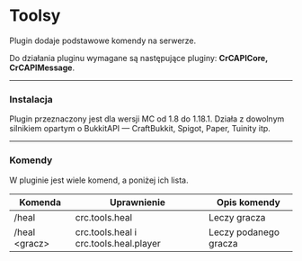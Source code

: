 # Toolsy

Plugin dodaje podstawowe komendy na serwerze.

Do działania pluginu wymagane są następujące pluginy: **CrCAPICore, CrCAPIMessage**.
___

### Instalacja

Plugin przeznaczony jest dla wersji MC od 1.8 do 1.18.1. Działa z dowolnym silnikiem opartym o BukkitAPI — CraftBukkit,
Spigot, Paper, Tuinity itp.
___

### Komendy

W pluginie jest wiele komend, a poniżej ich lista.

| Komenda        | Uprawnienie                            | Opis komendy          |
|----------------|----------------------------------------|-----------------------|
| /heal          | crc.tools.heal                         | Leczy gracza          |
| /heal \<gracz> | crc.tools.heal i crc.tools.heal.player | Leczy podanego gracza |
